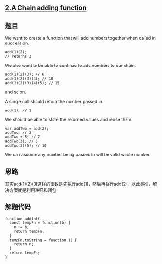 ## [2.A Chain adding function](https://www.codewars.com/kata/539a0e4d85e3425cb0000a88/javascript)

## 题目

We want to create a function that will add numbers together when called in succession.

```
add(1)(2);
// returns 3
```

We also want to be able to continue to add numbers to our chain.

```
add(1)(2)(3); // 6
add(1)(2)(3)(4); // 10
add(1)(2)(3)(4)(5); // 15
```

and so on.

A single call should return the number passed in.

```
add(1); // 1
```

We should be able to store the returned values and reuse them.

```
var addTwo = add(2);
addTwo; // 2
addTwo + 5; // 7
addTwo(3); // 5
addTwo(3)(5); // 10
```

We can assume any number being passed in will be valid whole number.

## 思路
其实add(1)(2)(3)这样的函数是先执行add(1)，然后再执行add(2)，以此类推，解决方案就是利用递归和闭包

## 解题代码
```
function add(n){
  const tempFn = function(b) {
    n += b;
    return tempFn;
  }
  tempFn.toString = function () {
    return n;
  }
  return tempFn;
}
```
